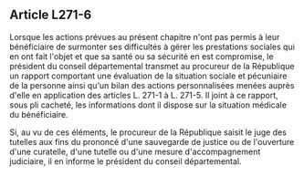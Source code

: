 ## Article L271-6

Lorsque les actions prévues au présent chapitre n'ont pas permis à leur bénéficiaire de surmonter ses
difficultés à gérer les prestations sociales qui en ont fait l'objet et que sa santé ou sa sécurité en est
compromise, le président du conseil départemental transmet au procureur de la République un rapport
comportant une évaluation de la situation sociale et pécuniaire de la personne ainsi qu'un bilan des actions
personnalisées menées auprès d'elle en application des articles L. 271-1 à L. 271-5. Il joint à ce rapport, sous
pli cacheté, les informations dont il dispose sur la situation médicale du bénéficiaire.

Si, au vu de ces éléments, le procureur de la République saisit le juge des tutelles aux fins du prononcé d'une
sauvegarde de justice ou de l'ouverture d'une curatelle, d'une tutelle ou d'une mesure d'accompagnement
judiciaire, il en informe le président du conseil départemental.

